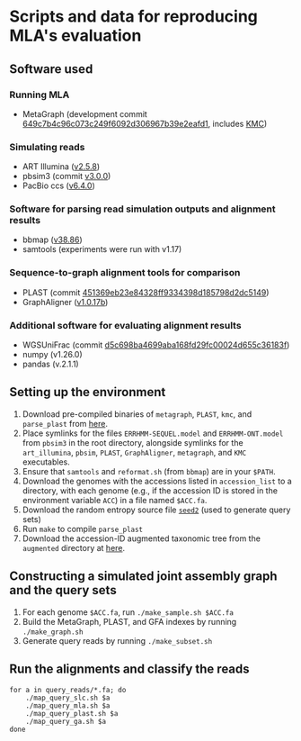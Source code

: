 # Scripts and data for reproducing MLA's evaluation

## Software used
### Running MLA
- MetaGraph (development commit [649c7b4c96c073c249f6092d306967b39e2eafd1](https://github.com/ratschlab/metagraph/tree/649c7b4c96c073c249f6092d306967b39e2eafd1), includes [KMC](https://github.com/karasikov/KMC/tree/0e2ffe0f6fa3564bf7305ac35a803a8e972530e8))

### Simulating reads
- ART Illumina ([v2.5.8](https://www.niehs.nih.gov/research/resources/software/biostatistics/art))
- pbsim3 (commit [v3.0.0](https://github.com/yukiteruono/pbsim3/tree/v3.0.0))
- PacBio ccs ([v6.4.0](https://anaconda.org/bioconda/pbccs))

### Software for parsing read simulation outputs and alignment results
- bbmap ([v38.86](https://sourceforge.net/projects/bbmap/))
- samtools (experiments were run with v1.17)

### Sequence-to-graph alignment tools for comparison
- PLAST (commit [451369eb23e84328ff9334398d185798d2dc5149](https://gitlab.ub.uni-bielefeld.de/gi/plast/-/tree/451369eb23e84328ff9334398d185798d2dc5149))
- GraphAligner ([v1.0.17b](https://anaconda.org/bioconda/graphaligner))

### Additional software for evaluating alignment results
- WGSUniFrac (commit [d5c698ba4699aba168fd29fc00024d655c36183f](https://github.com/KoslickiLab/WGSUniFrac/tree/d5c698ba4699aba168fd29fc00024d655c36183f))
- numpy (v1.26.0)
- pandas (v.2.1.1)

## Setting up the environment
1) Download pre-compiled binaries of `metagraph`, `PLAST`, `kmc`, and `parse_plast` from [here](https://public.bmi.inf.ethz.ch/resources/mla/software/).
2) Place symlinks for the files `ERRHMM-SEQUEL.model` and `ERRHMM-ONT.model` from `pbsim3` in the root directory, alongside symlinks for the `art_illumina`, `pbsim`, `PLAST`, `GraphAligner`, `metagraph`, and `KMC` executables.
3) Ensure that `samtools` and `reformat.sh` (from `bbmap`) are in your `$PATH`.
4) Download the genomes with the accessions listed in `accession_list` to a directory, with each genome (e.g., if the accession ID is stored in the environment variable `ACC`) in a file named `$ACC.fa`.
5) Download the random entropy source file [`seed2`](https://public.bmi.inf.ethz.ch/resources/mla/seed2) (used to generate query sets)
6) Run `make` to compile `parse_plast`
7) Download the accession-ID augmented taxonomic tree from the `augmented` directory at [here](https://public.bmi.inf.ethz.ch/resources/mla/).

## Constructing a simulated joint assembly graph and the query sets
1) For each genome `$ACC.fa`, run `./make_sample.sh $ACC.fa`
2) Build the MetaGraph, PLAST, and GFA indexes by running `./make_graph.sh`
3) Generate query reads by running `./make_subset.sh`

## Run the alignments and classify the reads
```
for a in query_reads/*.fa; do
    ./map_query_slc.sh $a
    ./map_query_mla.sh $a
    ./map_query_plast.sh $a
    ./map_query_ga.sh $a
done
```
